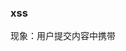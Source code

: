 ### xss

现象：用户提交内容中携带 <script> 脚本，提交后在页面执行

措施：对用户提交内容编码后再上传，包括对 dom 标签，url 编码等

### 跨站请求伪造

现象：利用跨域漏洞，向目标服务发起伪造请求，如修改、删除数据等

措施：在设计后端接口时按 restful 规则，对于修改内容要用 post 请求，而不是 get，get 请求可以被伪装在 img ，script 标签里被跨域发出去，
所以 jsonp 跨域也是比较危险的方案；但是 post 请求也可以通过 iframe + form 表单提交的方式跨域请求，这个只能通过 验证码 / token 验证的方式避免

### 点击劫持

现象：在某按钮上覆盖一层透明的目标页面，点击后跳转，多用于展示广告等

### 错误的类型推断

现象：在图片上传处，没有做严格的文件类型判断，允许用户上传 script 文件，之后在展示该图片的位置，执行了 js 脚本，跟 xss 现象类似。
